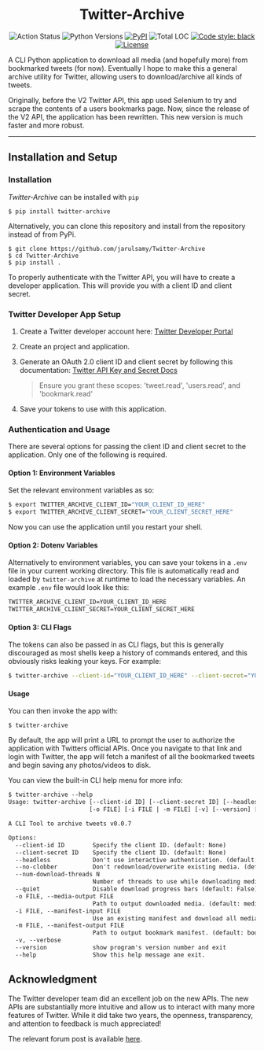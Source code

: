 <h1 align="center">Twitter-Archive</h1>
<p align="center"
<a href="https://github.com/jarulsamy/Twitter-Archive/actions"><img alt="Action Status" src="https://github.com/jarulsamy/Twitter-Archive/actions/workflows/python-version-test.yml/badge.svg"></a>
<img alt="Python Versions" src="https://img.shields.io/pypi/pyversions/Twitter-Archive">
<a href="https://pypi.org/project/Twitter-Archive/"><img alt="PyPI" src="https://img.shields.io/pypi/v/Twitter-Archive"></a>
<img alt="Total LOC" src="https://img.shields.io/tokei/lines/github.com/jarulsamy/twitter-bookmark-downloader">
<a href="https://github.com/psf/black"><img alt="Code style: black" src="https://img.shields.io/badge/code%20style-black-000000.svg"></a>
<a href="https://github.com/jarulsamy/Twitter-Archive/blob/master/LICENSE"><img alt="License" src="https://img.shields.io/github/license/jarulsamy/Twitter-Archive"></a>
</p>

A CLI Python application to download all media (and hopefully more) from
bookmarked tweets (for now). Eventually I hope to make this a general archive
utility for Twitter, allowing users to download/archive all kinds of tweets.

Originally, before the V2 Twitter API, this app used Selenium to try and scrape
the contents of a users bookmarks page. Now, since the release of the V2 API,
the application has been rewritten. This new version is much faster and more
robust.

---

## Installation and Setup

### Installation

_Twitter-Archive_ can be installed with `pip`

    $ pip install twitter-archive

Alternatively, you can clone this repository and install from the repository
instead of from PyPi.

    $ git clone https://github.com/jarulsamy/Twitter-Archive
    $ cd Twitter-Archive
    $ pip install .

To properly authenticate with the Twitter API, you will have to create a
developer application. This will provide you with a client ID and client secret.

### Twitter Developer App Setup

1. Create a Twitter developer account here: [Twitter Developer
   Portal](https://developer.twitter.com/en/portal/dashboard)
2. Create an project and application.
3. Generate an OAuth 2.0 client ID and client secret by following this
   documentation: [Twitter API Key and Secret
   Docs](https://developer.twitter.com/en/docs/authentication/oauth-1-0a/api-key-and-secret)

   > Ensure you grant these scopes: 'tweet.read', 'users.read', and 'bookmark.read'

4. Save your tokens to use with this application.

### Authentication and Usage

There are several options for passing the client ID and client secret to the
application. Only one of the following is required.

#### Option 1: Environment Variables

Set the relevant environment variables as so:

```sh
$ export TWITTER_ARCHIVE_CLIENT_ID="YOUR_CLIENT_ID_HERE"
$ export TWITTER_ARCHIVE_CLIENT_SECRET="YOUR_CLIENT_SECRET_HERE"
```

Now you can use the application until you restart your shell.

#### Option 2: Dotenv Variables

Alternatively to environment variables, you can save your tokens in a `.env`
file in your current working directory. This file is automatically read and
loaded by `twitter-archive` at runtime to load the necessary variables. An
example `.env` file would look like this:

```txt
TWITTER_ARCHIVE_CLIENT_ID=YOUR_CLIENT_ID_HERE
TWITTER_ARCHIVE_CLIENT_SECRET=YOUR_CLIENT_SECRET_HERE
```

#### Option 3: CLI Flags

The tokens can also be passed in as CLI flags, but this is generally discouraged
as most shells keep a history of commands entered, and this obviously risks
leaking your keys. For example:

```sh
$ twitter-archive --client-id="YOUR_CLIENT_ID_HERE" --client-secret="YOUR_CLIENT_SECRET_HERE"
```

#### Usage

You can then invoke the app with:

    $ twitter-archive

By default, the app will print a URL to prompt the user to authorize the
application with Twitters official APIs. Once you navigate to that link and
login with Twitter, the app will fetch a manifest of all the bookmarked tweets
and begin saving any photos/videos to disk.

You can view the built-in CLI help menu for more info:

```txt
$ twitter-archive --help
Usage: twitter-archive [--client-id ID] [--client-secret ID] [--headless] [--no-clobber] [--num-download-threads N] [--quiet]
                       [-o FILE] [-i FILE | -m FILE] [-v] [--version] [--help]

A CLI Tool to archive tweets v0.0.7

Options:
  --client-id ID        Specify the client ID. (default: None)
  --client-secret ID    Specify the client ID. (default: None)
  --headless            Don't use interactive authentication. (default: False)
  --no-clobber          Don't redownload/overwrite existing media. (default: False)
  --num-download-threads N
                        Number of threads to use while downloading media. (default: 8)
  --quiet               Disable download progress bars (default: False)
  -o FILE, --media-output FILE
                        Path to output downloaded media. (default: media)
  -i FILE, --manifest-input FILE
                        Use an existing manifest and download all media. (default: None)
  -m FILE, --manifest-output FILE
                        Path to output bookmark manifest. (default: bookmark-manifest.json)
  -v, --verbose
  --version             show program's version number and exit
  --help                Show this help message ane exit.
```

## Acknowledgment

The Twitter developer team did an excellent job on the new APIs. The new APIs
are substantially more intuitive and allow us to interact with many more
features of Twitter. While it did take two years, the openness, transparency,
and attention to feedback is much appreciated!

The relevant forum post is available
[here](https://twittercommunity.com/t/build-with-bookmarks-on-the-twitter-api-v2/168804).
